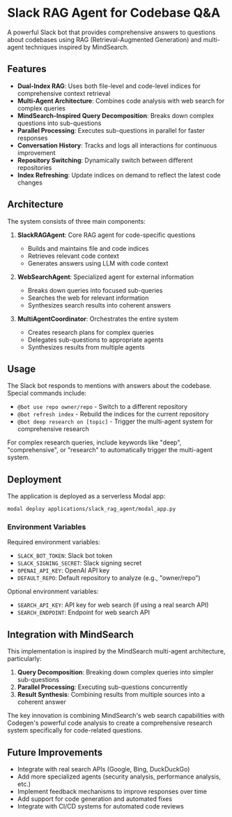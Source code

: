 # Slack RAG Agent for Codebase Q&A

A powerful Slack bot that provides comprehensive answers to questions about codebases using RAG (Retrieval-Augmented Generation) and multi-agent techniques inspired by MindSearch.

## Features

- **Dual-Index RAG**: Uses both file-level and code-level indices for comprehensive context retrieval
- **Multi-Agent Architecture**: Combines code analysis with web search for complex queries
- **MindSearch-Inspired Query Decomposition**: Breaks down complex questions into sub-questions
- **Parallel Processing**: Executes sub-questions in parallel for faster responses
- **Conversation History**: Tracks and logs all interactions for continuous improvement
- **Repository Switching**: Dynamically switch between different repositories
- **Index Refreshing**: Update indices on demand to reflect the latest code changes

## Architecture

The system consists of three main components:

1. **SlackRAGAgent**: Core RAG agent for code-specific questions
   - Builds and maintains file and code indices
   - Retrieves relevant code context
   - Generates answers using LLM with code context

2. **WebSearchAgent**: Specialized agent for external information
   - Breaks down queries into focused sub-queries
   - Searches the web for relevant information
   - Synthesizes search results into coherent answers

3. **MultiAgentCoordinator**: Orchestrates the entire system
   - Creates research plans for complex queries
   - Delegates sub-questions to appropriate agents
   - Synthesizes results from multiple agents

## Usage

The Slack bot responds to mentions with answers about the codebase. Special commands include:

- `@bot use repo owner/repo` - Switch to a different repository
- `@bot refresh index` - Rebuild the indices for the current repository
- `@bot deep research on [topic]` - Trigger the multi-agent system for comprehensive research

For complex research queries, include keywords like "deep", "comprehensive", or "research" to automatically trigger the multi-agent system.

## Deployment

The application is deployed as a serverless Modal app:

```bash
modal deploy applications/slack_rag_agent/modal_app.py
```

### Environment Variables

Required environment variables:
- `SLACK_BOT_TOKEN`: Slack bot token
- `SLACK_SIGNING_SECRET`: Slack signing secret
- `OPENAI_API_KEY`: OpenAI API key
- `DEFAULT_REPO`: Default repository to analyze (e.g., "owner/repo")

Optional environment variables:
- `SEARCH_API_KEY`: API key for web search (if using a real search API)
- `SEARCH_ENDPOINT`: Endpoint for web search API

## Integration with MindSearch

This implementation is inspired by the MindSearch multi-agent architecture, particularly:

1. **Query Decomposition**: Breaking down complex queries into simpler sub-questions
2. **Parallel Processing**: Executing sub-questions concurrently
3. **Result Synthesis**: Combining results from multiple sources into a coherent answer

The key innovation is combining MindSearch's web search capabilities with Codegen's powerful code analysis to create a comprehensive research system specifically for code-related questions.

## Future Improvements

- Integrate with real search APIs (Google, Bing, DuckDuckGo)
- Add more specialized agents (security analysis, performance analysis, etc.)
- Implement feedback mechanisms to improve responses over time
- Add support for code generation and automated fixes
- Integrate with CI/CD systems for automated code reviews